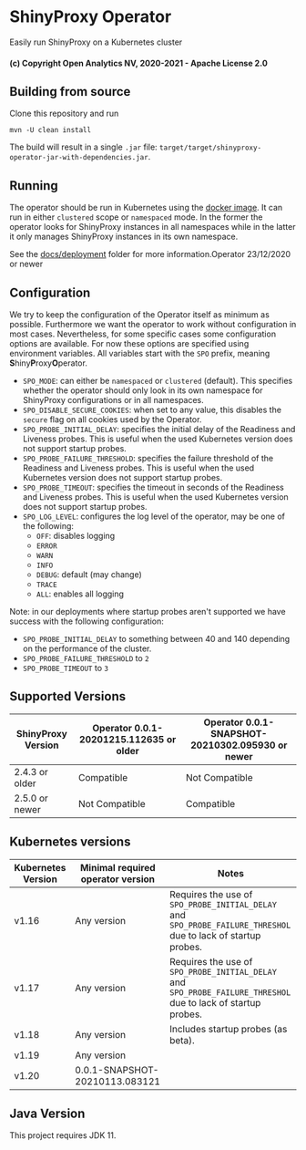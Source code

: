 # ShinyProxy Operator

Easily run ShinyProxy on a Kubernetes cluster

#### (c) Copyright Open Analytics NV, 2020-2021 - Apache License 2.0

## Building from source

Clone this repository and run

```
mvn -U clean install
```

The build will result in a single `.jar` file: `target/target/shinyproxy-operator-jar-with-dependencies.jar`.

## Running

The operator should be run in Kubernetes using
the [docker image](https://hub.docker.com/r/openanalytics/shinyproxy-operator-snapshot). It can run in
either `clustered` scope or `namespaced` mode. In the former the operator looks for ShinyProxy instances in all
namespaces while in the latter it only manages ShinyProxy instances in its own namespace.

See the [docs/deployment](docs/deployment) folder for more information.Operator 23/12/2020 or newer

## Configuration

We try to keep the configuration of the Operator itself as minimum as possible. Furthermore we want the operator to work
without configuration in most cases. Nevertheless, for some specific cases some configuration options are available. For
now these options are specified using environment variables. All variables start with the `SPO` prefix, meaning **S**hiny**P**roxy**O**perator.

- `SPO_MODE`: can either be `namespaced` or `clustered` (default). This specifies whether the operator should only look
  in its own namespace for ShinyProxy configurations or in all namespaces.
- `SPO_DISABLE_SECURE_COOKIES`: when set to any value, this disables the `secure` flag on all cookies used by the
  Operator.
- `SPO_PROBE_INITIAL_DELAY`: specifies the initial delay of the Readiness and Liveness probes. This is useful when the
  used Kubernetes version does not support startup probes.
- `SPO_PROBE_FAILURE_THRESHOLD`: specifies the failure threshold of the Readiness and Liveness probes. This is useful
  when the used Kubernetes version does not support startup probes.
- `SPO_PROBE_TIMEOUT`: specifies the timeout in seconds of the Readiness and Liveness probes. This is useful when the
  used Kubernetes version does not support startup probes.
- `SPO_LOG_LEVEL`: configures the log level of the operator, may be one of the following:
    - `OFF`: disables logging
    - `ERROR`
    - `WARN`
    - `INFO`
    - `DEBUG`: default (may change)
    - `TRACE`
    - `ALL`: enables all logging

Note: in our deployments where startup probes aren't supported we have success with the following configuration:

- `SPO_PROBE_INITIAL_DELAY` to something between 40 and 140 depending on the performance of the cluster.
- `SPO_PROBE_FAILURE_THRESHOLD` to `2`
- `SPO_PROBE_TIMEOUT` to `3`

## Supported Versions

| ShinyProxy Version  | Operator 0.0.1-20201215.112635 or older | Operator 0.0.1-SNAPSHOT-20210302.095930 or newer        |
| ------------------- | --------------------------------------- | ------------------------------------------------------- |
| 2.4.3 or older      | Compatible                              | Not Compatible                                          |
| 2.5.0 or newer      | Not Compatible                          | Compatible                                              |

## Kubernetes versions

| Kubernetes Version | Minimal required operator version      | Notes                                                                                                          |
| ------------------ | -------------------------------------- | -------------------------------------------------------------------------------------------------------------- |
| v1.16              | Any version                            | Requires the use of `SPO_PROBE_INITIAL_DELAY` and `SPO_PROBE_FAILURE_THRESHOL` due to lack of startup probes.  |
| v1.17              | Any version                            | Requires the use of `SPO_PROBE_INITIAL_DELAY` and `SPO_PROBE_FAILURE_THRESHOL` due to lack of startup probes.  |
| v1.18              | Any version                            | Includes startup probes (as beta).                                                                             |
| v1.19              | Any version                            |                                                                                                                |
| v1.20              | 0.0.1-SNAPSHOT-20210113.083121         |                                                                                                                |

## Java Version

This project requires JDK 11.
